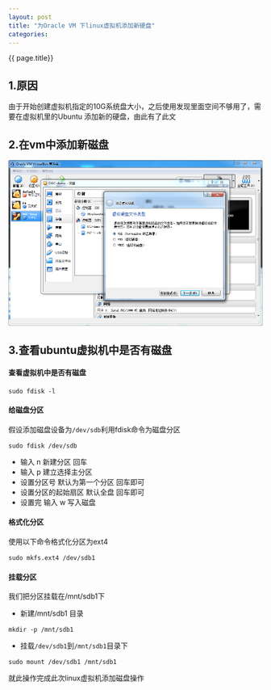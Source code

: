 ```yaml
---
layout: post
title: "为Oracle VM 下linux虚拟机添加新硬盘"
categories:  
---
```

{{ page.title}}

##  1.原因
由于开始创建虚拟机指定的10G系统盘大小，之后使用发现里面空间不够用了，需要在虚拟机里的Ubuntu 添加新的硬盘，由此有了此文

## 2.在vm中添加新磁盘
![添加磁盘](/assets/img/vm-adddisk.png)


## 3.查看ubuntu虚拟机中是否有磁盘

#### 查看虚拟机中是否有磁盘

```shell
sudo fdisk -l
```

#### 给磁盘分区

假设添加磁盘设备为`/dev/sdb`利用fdisk命令为磁盘分区

```shell
sudo fdisk /dev/sdb
```
	
- 输入 n 新建分区 回车
- 输入 p 建立选择主分区
- 设置分区号 默认为第一个分区 回车即可
- 设置分区的起始扇区 默认全盘 回车即可
- 设置完 输入 w 写入磁盘 

#### 格式化分区

使用以下命令格式化分区为ext4

```shell
sudo mkfs.ext4 /dev/sdb1 
```	

#### 挂载分区

我们把分区挂载在/mnt/sdb1下
- 新建/mnt/sdb1 目录
```shell
mkdir -p /mnt/sdb1
```
- 挂载`/dev/sdb1`到`/mnt/sdb1`目录下
```shell
sudo mount /dev/sdb1 /mnt/sdb1
```

就此操作完成此次linux虚拟机添加磁盘操作